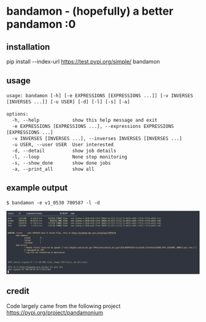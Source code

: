 # bandamon - (hopefully) a better pandamon :0

## installation
pip install --index-url https://test.pypi.org/simple/ bandamon

## usage
```
usage: bandamon [-h] [-e EXPRESSIONS [EXPRESSIONS ...]] [-v INVERSES [INVERSES ...]] [-u USER] [-d] [-l] [-s] [-a]

options:
  -h, --help            show this help message and exit
  -e EXPRESSIONS [EXPRESSIONS ...], --expressions EXPRESSIONS [EXPRESSIONS ...]
  -v INVERSES [INVERSES ...], --inverses INVERSES [INVERSES ...]
  -u USER, --user USER  User interested
  -d, --detail          show job details
  -l, --loop            None stop monitoring
  -s, --show_done       show done jobs
  -a, --print_all       show all
```
## example output
```
$ bandamon -e v1_0530 700587 -l -d
```
![example output](example_output.png)

## credit
Code largely came from the following project
https://pypi.org/project/pandamonium

